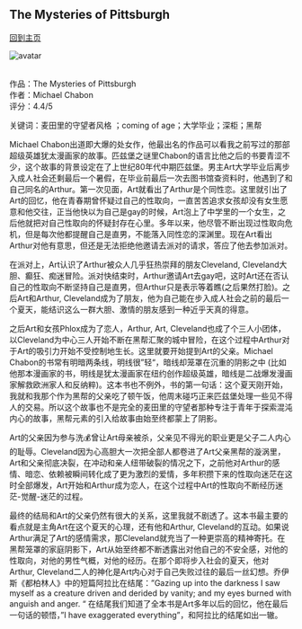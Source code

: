 ## The Mysteries of Pittsburgh
[回到主页](https://boheme130.github.io/Fiction.git.io/)

![avatar](https://s3.amazonaws.com/static.rogerebert.com/uploads/review/primary_image/reviews/the-mysteries-of-pittsburgh-2009/EB20090409REVIEWS904099991AR.jpg)
<br>
<br>

作品：The Mysteries of Pittsburgh<br>
作者：Michael Chabon<br>
评分：4.4/5<br>

关键词：麦田里的守望者风格 ；coming of age；大学毕业；深柜；黑帮

Michael Chabon出道即大爆的处女作，他最出名的作品可以看我之前写过的那部超级英雄犹太漫画家的故事。匹兹堡之谜里Chabon的语言比他之后的书要青涩不少，这个故事的背景设定在了上世纪80年代中期匹兹堡。男主Art大学毕业后离步入成人社会还剩最后一个暑假，在毕业前最后一次去图书馆查资料时，他遇到了和自己同名的Arthur。第一次见面，Art就看出了Arthur是个同性恋。这里就引出了Art的回忆，他在青春期曾怀疑过自己的性取向，一直苦苦追求女孩却没有女生愿意和他交往，正当他快以为自己是gay的时候，Art泡上了中学里的一个女生，之后他就把对自己性取向的怀疑封存在心里。多年以来，他尽管不断出现过性取向危机，但是每次他都提醒自己是直男，不能落入同性恋的深渊里。现在Art看出Arthur对他有意思，但还是无法拒绝他邀请去派对的请求，答应了他去参加派对。

在派对上，Art认识了Arthur被众人几乎狂热崇拜的朋友Cleveland, Cleveland大胆、癫狂、痴迷冒险。派对快结束时，Arthur邀请Art去gay吧，这时Art还在否认自己的性取向不断坚持自己是直男，但Arthur只是表示等着瞧(之后果然打脸)。之后Art和Arthur, Cleveland成为了朋友，他为自己能在步入成人社会之前的最后一个夏天，能结识这么一群大胆、激情的朋友感到一种近乎天真的得意。

之后Art和女孩Phlox成为了恋人，Arthur, Art, Cleveland也成了个三人小团体，以Cleveland为中心三人开始不断在黑帮汇聚的城中冒险，在这个过程中Arthur对于Art的吸引力开始不受控制地生长。这里就要开始提到Art的父亲。Michael Chabon的书常有明暗两条线，明线很”轻“，暗线却笼罩在沉重的阴影之中 (比如他那本漫画家的书，明线是犹太漫画家在纽约创作超级英雄，暗线是二战爆发漫画家解救欧洲家人和反纳粹)。这本书也不例外，书的第一句话：这个夏天刚开始，我就和我那个作为黑帮的父亲吃了顿午饭，他周末碰巧正来匹兹堡处理一些见不得人的交易。所以这个故事也不是完全的麦田里的守望者那种专注于青年于探索混沌内心的故事，黑帮元素的引入给故事由始至终都蒙上了阴影。

Art的父亲因为参与洗💰曾让Art母亲被杀，父亲见不得光的职业更是父子二人内心的耻辱。Cleveland因为心高胆大一次把全部人都卷进了Art父亲黑帮的漩涡里，Art和父亲彻底决裂，在冲动和亲人纽带破裂的情况之下，之前他对Arthur的感情、暗恋、依赖被瞬间转化成了更为激烈的爱情，多年积攒下来的性取向迷茫在这时全部爆发，Art开始和Arthur成为恋人，在这个过程中Art的性取向不断经历迷茫-觉醒-迷茫的过程。

最终的结局和Art的父亲仍然有很大的关系，这里我就不剧透了。这本书最主要的看点就是主角Art在这个夏天的心理，还有他和Arthur, Cleveland的互动。如果说Arthur满足了Art的感情需求，那Cleveland就充当了一种更崇高的精神寄托。在黑帮笼罩的家庭阴影下，Art从始至终都不断透露出对他自己的不安全感，对他的性取向，对他的男性气概，对他的经历。在那个即将步入社会的夏天，他对Arthur, Cleveland二人的神化是Art内心对于自己失败过往的最后一丝幻想。乔伊斯《都柏林人》中的短篇阿拉比在结尾：”Gazing up into the darkness I saw myself as a creature driven and derided by vanity; and my eyes burned with anguish and anger. “ 在结尾我们知道了全本书是Art多年以后的回忆，他在最后一句话的顿悟，”I have exaggerated everything”，和阿拉比的结尾如出一辙。